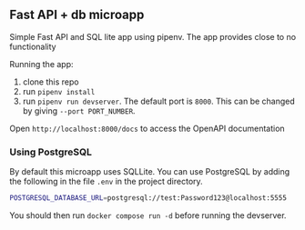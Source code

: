 ## Fast API + db microapp

Simple Fast API and SQL lite app using pipenv. The app provides close to no functionality

Running the app:
1. clone this repo
2. run `pipenv install`
3. run `pipenv run devserver`. The default port is `8000`. This can  be changed by giving `--port PORT_NUMBER`. 

Open `http://localhost:8000/docs` to access the OpenAPI documentation

### Using PostgreSQL

By default this microapp uses SQLLite. You can use PostgreSQL by adding the following in the file `.env` in the project directory.

```bash
POSTGRESQL_DATABASE_URL=postgresql://test:Password123@localhost:5555
```

You should then run `docker compose run -d` before running the devserver.